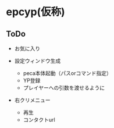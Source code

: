 # epcyp(仮称)

## ToDo
- お気に入り

- 設定ウィンドウ生成
  - peca本体起動（パスorコマンド指定）
  - YP登録
  - プレイヤーへの引数を渡せるように

- 右クリメニュー
  - 再生
  - コンタクトurl

